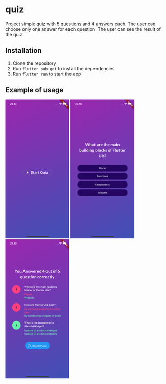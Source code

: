 # quiz

Project simple quiz with 5 questions and 4 answers each. The user can choose only one answer for each question. The user can see the result of the quiz

## Installation

1. Clone the repository
2. Run `flutter pub get` to install the dependencies
3. Run `flutter run` to start the app

## Example of usage

<div>
    <img src="./lib/images/simulator_screenshot_A3EDC5E9-C847-4942-AFAE-9E1E38B475DA.png" alt="screenshot" width="200"/>
    <img src="./lib/images/simulator_screenshot_CC032476-888C-481B-AABB-B9E72F89B11A.png" alt="screenshot" width="200"/>
    <img src="./lib/images/simulator_screenshot_41A9285A-5068-4D09-BB66-686EBF2A5BA0.png" alt="screenshot" width="200"/>
</div>
